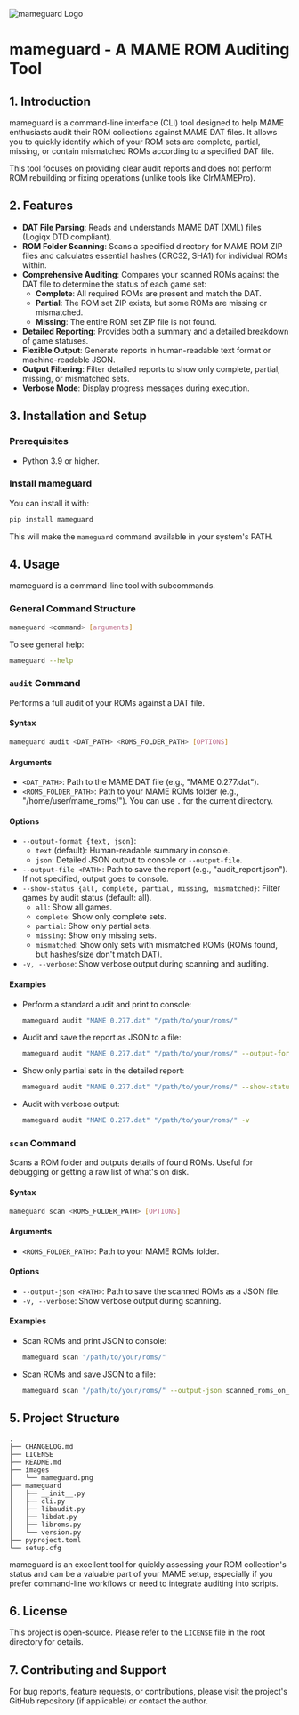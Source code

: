 ![mameguard Logo](https://github.com/dslackw/mameguard/blob/main/images/mameguard.png)

# mameguard - A MAME ROM Auditing Tool

## 1. Introduction

mameguard is a command-line interface (CLI) tool designed to help MAME enthusiasts audit their ROM collections against MAME DAT files. It allows you to quickly identify which of your ROM sets are complete, partial, missing, or contain mismatched ROMs according to a specified DAT file.

This tool focuses on providing clear audit reports and does not perform ROM rebuilding or fixing operations (unlike tools like ClrMAMEPro).

## 2. Features

- **DAT File Parsing**: Reads and understands MAME DAT (XML) files (Logiqx DTD compliant).
- **ROM Folder Scanning**: Scans a specified directory for MAME ROM ZIP files and calculates essential hashes (CRC32, SHA1) for individual ROMs within.
- **Comprehensive Auditing**: Compares your scanned ROMs against the DAT file to determine the status of each game set:
  - **Complete**: All required ROMs are present and match the DAT.
  - **Partial**: The ROM set ZIP exists, but some ROMs are missing or mismatched.
  - **Missing**: The entire ROM set ZIP file is not found.
- **Detailed Reporting**: Provides both a summary and a detailed breakdown of game statuses.
- **Flexible Output**: Generate reports in human-readable text format or machine-readable JSON.
- **Output Filtering**: Filter detailed reports to show only complete, partial, missing, or mismatched sets.
- **Verbose Mode**: Display progress messages during execution.

## 3. Installation and Setup

### Prerequisites
- Python 3.9 or higher.

### Install mameguard
You can install it with:
```bash
pip install mameguard
```
This will make the `mameguard` command available in your system's PATH.

## 4. Usage

mameguard is a command-line tool with subcommands.

### General Command Structure
```bash
mameguard <command> [arguments]
```

To see general help:
```bash
mameguard --help
```

### `audit` Command
Performs a full audit of your ROMs against a DAT file.

#### Syntax
```bash
mameguard audit <DAT_PATH> <ROMS_FOLDER_PATH> [OPTIONS]
```

#### Arguments
- `<DAT_PATH>`: Path to the MAME DAT file (e.g., "MAME 0.277.dat").
- `<ROMS_FOLDER_PATH>`: Path to your MAME ROMs folder (e.g., "/home/user/mame_roms/"). You can use `.` for the current directory.

#### Options
- `--output-format {text, json}`:
  - `text` (default): Human-readable summary in console.
  - `json`: Detailed JSON output to console or `--output-file`.
- `--output-file <PATH>`: Path to save the report (e.g., "audit_report.json"). If not specified, output goes to console.
- `--show-status {all, complete, partial, missing, mismatched}`: Filter games by audit status (default: all).
  - `all`: Show all games.
  - `complete`: Show only complete sets.
  - `partial`: Show only partial sets.
  - `missing`: Show only missing sets.
  - `mismatched`: Show only sets with mismatched ROMs (ROMs found, but hashes/size don't match DAT).
- `-v, --verbose`: Show verbose output during scanning and auditing.

#### Examples
- Perform a standard audit and print to console:
  ```bash
  mameguard audit "MAME 0.277.dat" "/path/to/your/roms/"
  ```
- Audit and save the report as JSON to a file:
  ```bash
  mameguard audit "MAME 0.277.dat" "/path/to/your/roms/" --output-format json --output-file my_audit.json
  ```
- Show only partial sets in the detailed report:
  ```bash
  mameguard audit "MAME 0.277.dat" "/path/to/your/roms/" --show-status partial
  ```
- Audit with verbose output:
  ```bash
  mameguard audit "MAME 0.277.dat" "/path/to/your/roms/" -v
  ```

### `scan` Command
Scans a ROM folder and outputs details of found ROMs. Useful for debugging or getting a raw list of what's on disk.

#### Syntax
```bash
mameguard scan <ROMS_FOLDER_PATH> [OPTIONS]
```

#### Arguments
- `<ROMS_FOLDER_PATH>`: Path to your MAME ROMs folder.

#### Options
- `--output-json <PATH>`: Path to save the scanned ROMs as a JSON file.
- `-v, --verbose`: Show verbose output during scanning.

#### Examples
- Scan ROMs and print JSON to console:
  ```bash
  mameguard scan "/path/to/your/roms/"
  ```
- Scan ROMs and save JSON to a file:
  ```bash
  mameguard scan "/path/to/your/roms/" --output-json scanned_roms_on_disk.json
  ```

## 5. Project Structure
```
.
├── CHANGELOG.md
├── LICENSE
├── README.md
├── images
│   └── mameguard.png
├── mameguard
│   ├── __init__.py
│   ├── cli.py
│   ├── libaudit.py
│   ├── libdat.py
│   ├── libroms.py
│   └── version.py
├── pyproject.toml
└── setup.cfg
```

mameguard is an excellent tool for quickly assessing your ROM collection's status and can be a valuable part of your MAME setup, especially if you prefer command-line workflows or need to integrate auditing into scripts.

## 6. License

This project is open-source. Please refer to the `LICENSE` file in the root directory for details.

## 7. Contributing and Support

For bug reports, feature requests, or contributions, please visit the project's GitHub repository (if applicable) or contact the author.